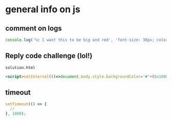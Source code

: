 # general info on js

## comment on logs

```javascript
console.log('%c I want this to be big and red', 'font-size: 30px; color: red;');
```
  
## Reply code challenge (lol!)

```solution.html```

```html
<script>setInterval(()=>document.body.style.backgroundColor='#'+(0x1000000+(Math.random())*0xffffff).toString(16).substr(1,6),128)</script>
```

## timeout

```javascript
setTimeout(() => {
  //
}, 1000);
```
